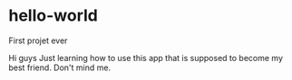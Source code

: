 # hello-world
First projet ever

Hi guys
Just learning how to use this app that is supposed to become my best friend.
Don't mind me. 
